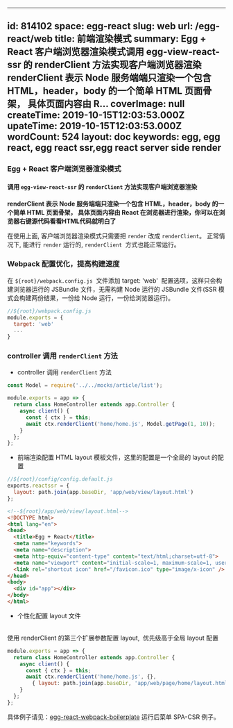 
---
id: 814102
space: egg-react
slug: web
url: /egg-react/web
title: 前端渲染模式
summary: Egg + React 客户端浏览器渲染模式调用 egg-view-react-ssr 的 renderClient 方法实现客户端浏览器渲染renderClient 表示 Node 服务端端只渲染一个包含 HTML，header，body 的一个简单 HTML 页面骨架， 具体页面内容由 R...
coverImage: null
createTime: 2019-10-15T12:03:53.000Z 
upateTime: 2019-10-15T12:03:53.000Z
wordCount: 524
layout: doc
keywords: egg, egg react, egg react ssr,egg react server side render
---

### Egg + React 客户端浏览器渲染模式


#### 调用 `egg-view-react-ssr` 的 `renderClient` 方法实现客户端浏览器渲染

**renderClient 表示 Node 服务端端只渲染一个包含 HTML，header，body 的一个简单 HTML 页面骨架， 具体页面内容由 React 在浏览器进行渲染，你可以在浏览器右键源代码看看HTML代码就明白了**

在使用上面, 客户端浏览器渲染模式只需要把 `render` 改成 `renderClient`。 正常情况下, 能进行 `render` 运行的, `renderClient`  方式也能正常运行。


### Webpack 配置优化，提高构建速度

在 `${root}/webpack.config.js`  文件添加 target: 'web'  配置选项，这样只会构建浏览器运行的 JSBundle 文件，无需构建 Node 运行的 JSBundle 文件(SSR 模式会构建两份结果，一份给 Node 运行，一份给浏览器运行)。

```javascript
//${root}/webpack.config.js
module.exports = {
  target: 'web'
  ...
}
```


### controller 调用 `renderClient` 方法

- controller 调用 `renderClient` 方法


```javascript
const Model = require('../../mocks/article/list');

module.exports = app => {
  return class HomeController extends app.Controller {
    async client() {
      const { ctx } = this;
      await ctx.renderClient('home/home.js', Model.getPage(1, 10));
    }
  };
};
```

- 前端渲染配置 HTML layout 模板文件，这里的配置是一个全局的 layout 的配置<br />

```javascript
//${root}/config/config.default.js
exports.reactssr = {
  layout: path.join(app.baseDir, 'app/web/view/layout.html')
};
```

```html
<!--${root}/app/web/view/layout.html--> 
<!DOCTYPE html>
<html lang="en">
<head>
  <title>Egg + React</title>
  <meta name="keywords">
  <meta name="description">
  <meta http-equiv="content-type" content="text/html;charset=utf-8">
  <meta name="viewport" content="initial-scale=1, maximum-scale=1, user-scalable=no, minimal-ui">
  <link rel="shortcut icon" href="/favicon.ico" type="image/x-icon" />
</head>
<body>
  <div id="app"></div>
</body>
</html>
```


- 个性化配置 layout 文件


 <br />使用 renderClient 的第三个扩展参数配置 layout,  优先级高于全局 layout 配置

```javascript
module.exports = app => {
  return class HomeController extends app.Controller {
    async client() {
      const { ctx } = this;
      await ctx.renderClient('home/home.js', {}, 
        { layout: path.join(app.baseDir, 'app/web/page/home/layout.html')});
    }
  };
};
```


具体例子请见：[egg-react-webpack-boilerplate](https://github.com/hubcarl/egg-react-webpack-boilerplate) 运行后菜单 SPA-CSR 例子。


  